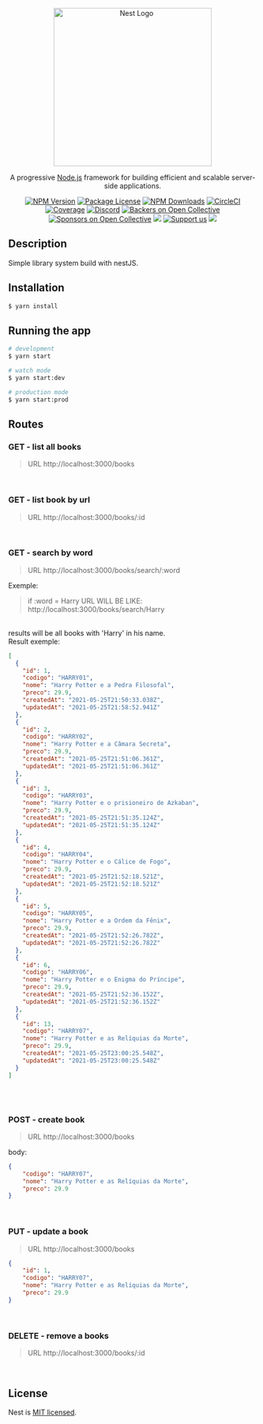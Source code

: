 <p align="center">
  <a href="http://nestjs.com/" target="blank"><img src="https://nestjs.com/img/logo_text.svg" width="320" alt="Nest Logo" /></a>
</p>

[circleci-image]: https://img.shields.io/circleci/build/github/nestjs/nest/master?token=abc123def456
[circleci-url]: https://circleci.com/gh/nestjs/nest

  <p align="center">A progressive <a href="http://nodejs.org" target="_blank">Node.js</a> framework for building efficient and scalable server-side applications.</p>
    <p align="center">
<a href="https://www.npmjs.com/~nestjscore" target="_blank"><img src="https://img.shields.io/npm/v/@nestjs/core.svg" alt="NPM Version" /></a>
<a href="https://www.npmjs.com/~nestjscore" target="_blank"><img src="https://img.shields.io/npm/l/@nestjs/core.svg" alt="Package License" /></a>
<a href="https://www.npmjs.com/~nestjscore" target="_blank"><img src="https://img.shields.io/npm/dm/@nestjs/common.svg" alt="NPM Downloads" /></a>
<a href="https://circleci.com/gh/nestjs/nest" target="_blank"><img src="https://img.shields.io/circleci/build/github/nestjs/nest/master" alt="CircleCI" /></a>
<a href="https://coveralls.io/github/nestjs/nest?branch=master" target="_blank"><img src="https://coveralls.io/repos/github/nestjs/nest/badge.svg?branch=master#9" alt="Coverage" /></a>
<a href="https://discord.gg/G7Qnnhy" target="_blank"><img src="https://img.shields.io/badge/discord-online-brightgreen.svg" alt="Discord"/></a>
<a href="https://opencollective.com/nest#backer" target="_blank"><img src="https://opencollective.com/nest/backers/badge.svg" alt="Backers on Open Collective" /></a>
<a href="https://opencollective.com/nest#sponsor" target="_blank"><img src="https://opencollective.com/nest/sponsors/badge.svg" alt="Sponsors on Open Collective" /></a>
  <a href="https://paypal.me/kamilmysliwiec" target="_blank"><img src="https://img.shields.io/badge/Donate-PayPal-ff3f59.svg"/></a>
    <a href="https://opencollective.com/nest#sponsor"  target="_blank"><img src="https://img.shields.io/badge/Support%20us-Open%20Collective-41B883.svg" alt="Support us"></a>
  <a href="https://twitter.com/nestframework" target="_blank"><img src="https://img.shields.io/twitter/follow/nestframework.svg?style=social&label=Follow"></a>
</p>
  <!--[![Backers on Open Collective](https://opencollective.com/nest/backers/badge.svg)](https://opencollective.com/nest#backer)
  [![Sponsors on Open Collective](https://opencollective.com/nest/sponsors/badge.svg)](https://opencollective.com/nest#sponsor)-->

## Description

Simple library system build with nestJS.

## Installation

```bash
$ yarn install
```

## Running the app

```bash
# development
$ yarn start

# watch mode
$ yarn start:dev

# production mode
$ yarn start:prod
```


## Routes

### GET - list all books

> URL http://localhost:3000/books

<br/>

### GET - list book by url

> URL http://localhost:3000/books/:id

<br/>

### GET - search by word

> URL http://localhost:3000/books/search/:word

Exemple: 
> if :word = Harry
>URL WILL BE LIKE: http://localhost:3000/books/search/Harry

<br/>
results will be all books with 'Harry' in his name.
<br/>
Result exemple: 

```JSON
[
  {
    "id": 1,
    "codigo": "HARRY01",
    "nome": "Harry Potter e a Pedra Filosofal",
    "preco": 29.9,
    "createdAt": "2021-05-25T21:50:33.038Z",
    "updatedAt": "2021-05-25T21:58:52.941Z"
  },
  {
    "id": 2,
    "codigo": "HARRY02",
    "nome": "Harry Potter e a Câmara Secreta",
    "preco": 29.9,
    "createdAt": "2021-05-25T21:51:06.361Z",
    "updatedAt": "2021-05-25T21:51:06.361Z"
  },
  {
    "id": 3,
    "codigo": "HARRY03",
    "nome": "Harry Potter e o prisioneiro de Azkaban",
    "preco": 29.9,
    "createdAt": "2021-05-25T21:51:35.124Z",
    "updatedAt": "2021-05-25T21:51:35.124Z"
  },
  {
    "id": 4,
    "codigo": "HARRY04",
    "nome": "Harry Potter e o Cálice de Fogo",
    "preco": 29.9,
    "createdAt": "2021-05-25T21:52:18.521Z",
    "updatedAt": "2021-05-25T21:52:18.521Z"
  },
  {
    "id": 5,
    "codigo": "HARRY05",
    "nome": "Harry Potter e a Ordem da Fênix",
    "preco": 29.9,
    "createdAt": "2021-05-25T21:52:26.782Z",
    "updatedAt": "2021-05-25T21:52:26.782Z"
  },
  {
    "id": 6,
    "codigo": "HARRY06",
    "nome": "Harry Potter e o Enigma do Príncipe",
    "preco": 29.9,
    "createdAt": "2021-05-25T21:52:36.152Z",
    "updatedAt": "2021-05-25T21:52:36.152Z"
  },
  {
    "id": 13,
    "codigo": "HARRY07",
    "nome": "Harry Potter e as Relíquias da Morte",
    "preco": 29.9,
    "createdAt": "2021-05-25T23:00:25.548Z",
    "updatedAt": "2021-05-25T23:00:25.548Z"
  }
]
````

<br/>

<br/>

### POST - create book

> URL http://localhost:3000/books

body:

```JSON
{
	"codigo": "HARRY07",
	"nome": "Harry Potter e as Relíquias da Morte",
	"preco": 29.9
}
````

<br/>

### PUT - update a book

> URL http://localhost:3000/books

```JSON
{
	"id": 1,
	"codigo": "HARRY07",
	"nome": "Harry Potter e as Relíquias da Morte",
	"preco": 29.9
}
````

<br/>

### DELETE - remove a books

> URL http://localhost:3000/books/:id


<br/>

## License

Nest is [MIT licensed](LICENSE).

